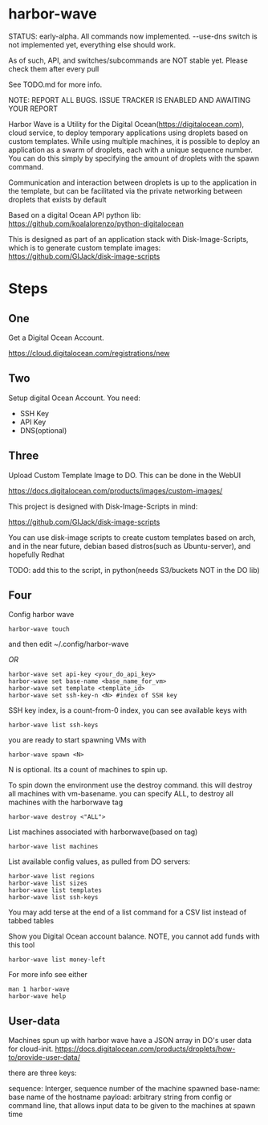 harbor-wave
=============

STATUS: early-alpha. All commands now implemented. --use-dns switch is not
implemented yet, everything else should work.

As of such, API, and switches/subcommands are NOT stable yet. Please check them
after every pull

See TODO.md for more info.

NOTE: REPORT ALL BUGS. ISSUE TRACKER IS ENABLED AND AWAITING YOUR REPORT

Harbor Wave is a Utility for the Digital Ocean(https://digitalocean.com), cloud
service, to deploy temporary applications using droplets based on custom
templates. While using multiple machines, it is possible to deploy an
application as a swarm of droplets, each with a unique sequence number. You can
do this simply by specifying the amount of droplets with the spawn command.

Communication and interaction between droplets is up to the application in
the template, but can be facilitated via the private networking between droplets
that exists by default

Based on a digital Ocean API python lib: https://github.com/koalalorenzo/python-digitalocean

This is designed as part of an application stack with Disk-Image-Scripts, which
is to generate custom template images:
https://github.com/GIJack/disk-image-scripts


Steps
====

One
-----
Get a Digital Ocean Account.

https://cloud.digitalocean.com/registrations/new

Two
-----
Setup digital Ocean Account. You need:
* SSH Key
* API Key
* DNS(optional)

Three
------
Upload Custom Template Image to DO. This can be done in the WebUI

https://docs.digitalocean.com/products/images/custom-images/

This project is designed with Disk-Image-Scripts in mind:

https://github.com/GIJack/disk-image-scripts

You can use disk-image scripts to create custom templates based on arch, and
in the near future, debian based distros(such as Ubuntu-server), and hopefully
Redhat

TODO: add this to the script, in python(needs S3/buckets NOT in the DO lib)

Four
----
Config harbor wave
```
harbor-wave touch
```
and then edit ~/.config/harbor-wave

*OR*

```
harbor-wave set api-key <your_do_api_key>
harbor-wave set base-name <base_name_for_vm>
harbor-wave set template <template_id>
harbor-wave set ssh-key-n <N> #index of SSH key
```

SSH key index, is a count-from-0 index, you can see available keys with
```
harbor-wave list ssh-keys
```

you are ready to start spawning VMs with

```
harbor-wave spawn <N>
```
N is optional. Its a count of machines to spin up.

To spin down the environment use the destroy command. this will destroy all
machines with vm-basename. you can specify ALL, to destroy all machines with
the harborwave tag

```
harbor-wave destroy <"ALL">
```

List machines associated with harborwave(based on tag)
```
harbor-wave list machines
```
List available config values, as pulled from DO servers:
```
harbor-wave list regions
harbor-wave list sizes
harbor-wave list templates
harbor-wave list ssh-keys
```
You may add terse at the end of a list command for a CSV list instead of tabbed
tables

Show you Digital Ocean account balance. NOTE, you cannot add funds with this
tool
```
harbor-wave list money-left
```

For more info see either
```
man 1 harbor-wave
harbor-wave help
```

User-data
---------
Machines spun up with harbor wave have a JSON array in DO's user data for
cloud-init.
https://docs.digitalocean.com/products/droplets/how-to/provide-user-data/

there are three keys:

sequence: Interger, sequence number of the machine spawned
base-name: base name of the hostname
payload: arbitrary string from config or command line, that allows input data
to be given to the machines at spawn time
